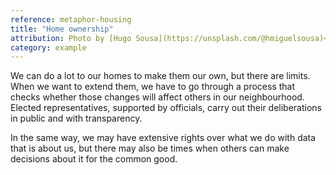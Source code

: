 ```yaml
---
reference: metaphor-housing
title: "Home ownership"
attribution: Photo by [Hugo Sousa](https://unsplash.com/@hmiguelsousa)<br>on [Unsplash](https://unsplash.com/s/photos/street-houses)
category: example
---
```

We can do a lot to our homes to make them our own, but there are limits. When we want to extend them, we have to go through a process that checks whether those changes will affect others in our neighbourhood. Elected representatives, supported by officials, carry out their deliberations in public and with transparency.

In the same way, we may have extensive rights over what we do with data that is about us, but there may also be times when others can make decisions about it for the common good.
